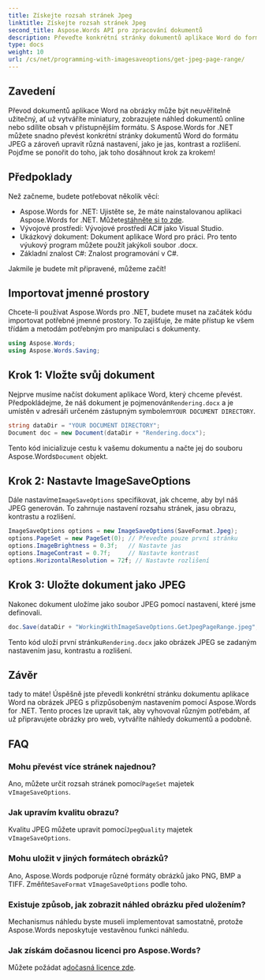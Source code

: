 ```yaml
---
title: Získejte rozsah stránek Jpeg
linktitle: Získejte rozsah stránek Jpeg
second_title: Aspose.Words API pro zpracování dokumentů
description: Převeďte konkrétní stránky dokumentů aplikace Word do formátu JPEG s vlastním nastavením pomocí Aspose.Words for .NET. Naučte se krok za krokem nastavovat jas, kontrast a rozlišení.
type: docs
weight: 10
url: /cs/net/programming-with-imagesaveoptions/get-jpeg-page-range/
---
```

## Zavedení

Převod dokumentů aplikace Word na obrázky může být neuvěřitelně užitečný, ať už vytváříte miniatury, zobrazujete náhled dokumentů online nebo sdílíte obsah v přístupnějším formátu. S Aspose.Words for .NET můžete snadno převést konkrétní stránky dokumentů Word do formátu JPEG a zároveň upravit různá nastavení, jako je jas, kontrast a rozlišení. Pojďme se ponořit do toho, jak toho dosáhnout krok za krokem!

## Předpoklady

Než začneme, budete potřebovat několik věcí:

-  Aspose.Words for .NET: Ujistěte se, že máte nainstalovanou aplikaci Aspose.Words for .NET. Můžete[stáhněte si to zde](https://releases.aspose.com/words/net/).
- Vývojové prostředí: Vývojové prostředí AC# jako Visual Studio.
- Ukázkový dokument: Dokument aplikace Word pro práci. Pro tento výukový program můžete použít jakýkoli soubor .docx.
- Základní znalost C#: Znalost programování v C#.

Jakmile je budete mít připravené, můžeme začít!

## Importovat jmenné prostory

Chcete-li používat Aspose.Words pro .NET, budete muset na začátek kódu importovat potřebné jmenné prostory. To zajišťuje, že máte přístup ke všem třídám a metodám potřebným pro manipulaci s dokumenty.

```csharp
using Aspose.Words;
using Aspose.Words.Saving;
```

## Krok 1: Vložte svůj dokument

Nejprve musíme načíst dokument aplikace Word, který chceme převést. Předpokládejme, že náš dokument je pojmenován`Rendering.docx` a je umístěn v adresáři určeném zástupným symbolem`YOUR DOCUMENT DIRECTORY`.

```csharp
string dataDir = "YOUR DOCUMENT DIRECTORY";
Document doc = new Document(dataDir + "Rendering.docx");
```

 Tento kód inicializuje cestu k vašemu dokumentu a načte jej do souboru Aspose.Words`Document` objekt.

## Krok 2: Nastavte ImageSaveOptions

 Dále nastavíme`ImageSaveOptions` specifikovat, jak chceme, aby byl náš JPEG generován. To zahrnuje nastavení rozsahu stránek, jasu obrazu, kontrastu a rozlišení.

```csharp
ImageSaveOptions options = new ImageSaveOptions(SaveFormat.Jpeg);
options.PageSet = new PageSet(0); // Převeďte pouze první stránku
options.ImageBrightness = 0.3f;   // Nastavte jas
options.ImageContrast = 0.7f;     // Nastavte kontrast
options.HorizontalResolution = 72f; // Nastavte rozlišení
```

## Krok 3: Uložte dokument jako JPEG

Nakonec dokument uložíme jako soubor JPEG pomocí nastavení, které jsme definovali.

```csharp
doc.Save(dataDir + "WorkingWithImageSaveOptions.GetJpegPageRange.jpeg", options);
```

 Tento kód uloží první stránku`Rendering.docx` jako obrázek JPEG se zadaným nastavením jasu, kontrastu a rozlišení.

## Závěr

tady to máte! Úspěšně jste převedli konkrétní stránku dokumentu aplikace Word na obrázek JPEG s přizpůsobeným nastavením pomocí Aspose.Words for .NET. Tento proces lze upravit tak, aby vyhovoval různým potřebám, ať už připravujete obrázky pro web, vytváříte náhledy dokumentů a podobně.

## FAQ

### Mohu převést více stránek najednou?
 Ano, můžete určit rozsah stránek pomocí`PageSet` majetek v`ImageSaveOptions`.

### Jak upravím kvalitu obrazu?
 Kvalitu JPEG můžete upravit pomocí`JpegQuality` majetek v`ImageSaveOptions`.

### Mohu uložit v jiných formátech obrázků?
 Ano, Aspose.Words podporuje různé formáty obrázků jako PNG, BMP a TIFF. Změňte`SaveFormat` v`ImageSaveOptions` podle toho.

### Existuje způsob, jak zobrazit náhled obrázku před uložením?
Mechanismus náhledu byste museli implementovat samostatně, protože Aspose.Words neposkytuje vestavěnou funkci náhledu.

### Jak získám dočasnou licenci pro Aspose.Words?
 Můžete požádat a[dočasná licence zde](https://purchase.aspose.com/temporary-license/).
